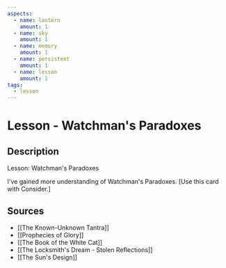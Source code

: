 ```yaml
---
aspects: 
  - name: lantern
    amount: 1
  - name: sky
    amount: 1
  - name: memory
    amount: 1
  - name: persistent
    amount: 1
  - name: lesson
    amount: 1
tags:
  - lesson
---
```


# Lesson - Watchman's Paradoxes

## Description
Lesson: Watchman's Paradoxes

I've gained more understanding of Watchman's Paradoxes. [Use this card with Consider.]
## Sources
- [[The Known-Unknown Tantra]]
- [[Prophecies of Glory]]
- [[The Book of the White Cat]]
- [[The Locksmith's Dream - Stolen Reflections]]
- [[The Sun's Design]]